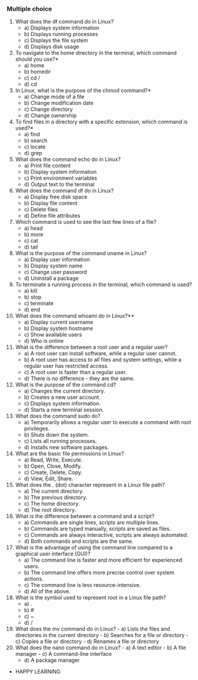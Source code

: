 ### Multiple choice


1. What does the df command do in Linux?
   - a) Displays system information
   - b) Displays running processes
   - c) Displays the file system
   - d) Displays disk usage
2. To navigate to the home directory in the terminal, which command should you use?*
   - a) home
   - b) homedir
   - c) cd /
   - d) cd
3. In Linux, what is the purpose of the chmod command?*
   - a) Change mode of a file
   - b) Change modification date
   - c) Change directory
   - d) Change ownership
4. To find files in a directory with a specific extension, which command is used?*
    - a) find
    - b) search
    - c) locate
    - d) grep
5. What does the command echo do in Linux?
     - a) Print file content
     - b) Display system information
     - c) Print environment variables
     - d) Output text to the terminal
6. What does the command df do in Linux?
    - a) Display free disk space
    - b) Display file content
    - c) Delete files
    - d) Define file attributes
7. Which command is used to see the last few lines of a file?
    - a) head
    - b) more
    - c) cat
    - d) tail
8. What is the purpose of the command uname in Linux?
    - a) Display user information
    - b) Display system name
    - c) Change user password
    - d) Uninstall a package
9. To terminate a running process in the terminal, which command is used?
    - a) kill
    - b) stop
    - c) terminate
    - d) end
10. What does the command whoami do in Linux?**
    - a) Display current username
    - b) Display system hostname
    - c) Show available users
    - d) Who is online
11. What is the difference between a root user and a regular user?
    - a) A root user can install software, while a regular user cannot.
    - b) A root user has access to all files and system settings, while a regular user has restricted access.
    - c) A root user is faster than a regular user.
    - d) There is no difference - they are the same.
12. What is the purpose of the command cd?
     - a) Changes the current directory.
     - b) Creates a new user account.
     - c) Displays system information.
     - d) Starts a new terminal session.
13. What does the command sudo do?
     - a) Temporarily allows a regular user to execute a command with root privileges.
     - b) Shuts down the system.
     - c) Lists all running processes.
     - d) Installs new software packages.
14. What are the basic file permissions in Linux?
     - a) Read, Write, Execute.
     - b) Open, Close, Modify.
     - c) Create, Delete, Copy.
     - d) View, Edit, Share.
15. What does the . (dot) character represent in a Linux file path?
      - a) The current directory.
      - b) The previous directory.
      - c) The home directory.
      - d) The root directory.
16. What is the difference between a command and a script?
      - a) Commands are single lines, scripts are multiple lines.
      - b) Commands are typed manually, scripts are saved as files.
      - c) Commands are always interactive, scripts are always automated.
      - d) Both commands and scripts are the same.
17. What is the advantage of using the command line compared to a graphical user interface (GUI)?
      - a) The command line is faster and more efficient for experienced users.
      - b) The command line offers more precise control over system actions.
      - c) The command line is less resource-intensive.
      - d) All of the above.
18. What is the symbol used to represent root in a Linux file path?
       - a) .
       - b) #
       - c) ~
       - d) /
19. What does the mv command do in Linux?
        - a) Lists the files and directories in the current directory
        - b) Searches for a file or directory
        - c) Copies a file or directory
        - d) Renames a file or directory
20. What does the nano command do in Linux?
        - a) A text editor
        - b) A file manager
        - c) A command-line interface
       - d) A package manager
- HAPPY LEARNING